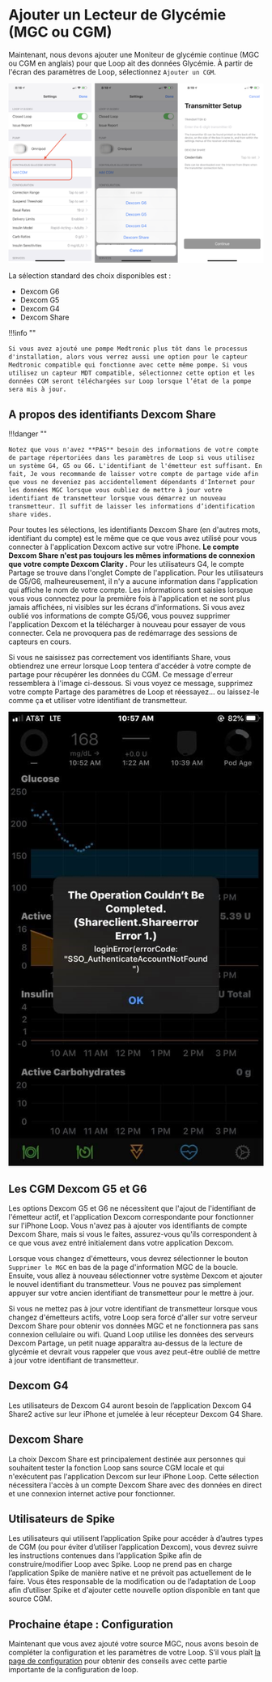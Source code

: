 # Ajouter un Lecteur de Glycémie (MGC ou CGM)

Maintenant, nous devons ajouter une Moniteur de glycémie continue (MGC ou CGM en anglais) pour que Loop ait des données Glycémie. À partir de l'écran des paramètres de Loop, sélectionnez `Ajouter un CGM`.

![img/add-cgm.png](img/add-cgm.png)

La sélection standard des choix disponibles est :

* Dexcom G6
* Dexcom G5
* Dexcom G4
* Dexcom Share

!!!info ""

    Si vous avez ajouté une pompe Medtronic plus tôt dans le processus d'installation, alors vous verrez aussi une option pour le capteur Medtronic compatible qui fonctionne avec cette même pompe. Si vous utilisez un capteur MDT compatible, sélectionnez cette option et les données CGM seront téléchargées sur Loop lorsque l’état de la pompe sera mis à jour.

## A propos des identifiants Dexcom Share

!!!danger ""

    Notez que vous n'avez **PAS** besoin des informations de votre compte de partage répertoriées dans les paramètres de Loop si vous utilisez un système G4, G5 ou G6. L'identifiant de l'émetteur est suffisant. En fait, Je vous recommande de laisser votre compte de partage vide afin que vous ne deveniez pas accidentellement dépendants d'Internet pour les données MGC lorsque vous oubliez de mettre à jour votre identifiant de transmetteur lorsque vous démarrez un nouveau transmetteur. Il suffit de laisser les informations d’identification share vides.

Pour toutes les sélections, les identifiants Dexcom Share (en d'autres mots, identifiant du compte) est le même que ce que vous avez utilisé pour vous connecter à l'application Dexcom active sur votre iPhone. **Le compte Dexcom Share n'est pas toujours les mêmes informations de connexion que votre compte Dexcom Clarity .** Pour les utilisateurs G4, le compte Partage se trouve dans l'onglet Compte de l'application. Pour les utilisateurs de G5/G6, malheureusement, il n'y a aucune information dans l'application qui affiche le nom de votre compte. Les informations sont saisies lorsque vous vous connectez pour la première fois à l'application et ne sont plus jamais affichées, ni visibles sur les écrans d'informations. Si vous avez oublié vos informations de compte G5/G6, vous pouvez supprimer l'application Dexcom et la télécharger à nouveau pour essayer de vous connecter. Cela ne provoquera pas de redémarrage des sessions de capteurs en cours.

Si vous ne saisissez pas correctement vos identifiants Share, vous obtiendrez une erreur lorsque Loop tentera d'accéder à votre compte de partage pour récupérer les données du CGM. Ce message d'erreur ressemblera à l'image ci-dessous. Si vous voyez ce message, supprimez votre compte Partage des paramètres de Loop et réessayez... ou laissez-le comme ça et utiliser votre identifiant de transmetteur.

![img/shareclient.jpg](img/shareclient.jpg)

## Les CGM Dexcom G5 et G6

Les options Dexcom G5 et G6 ne nécessitent que l'ajout de l'identifiant de l'émetteur actif, et l'application Dexcom correspondante pour fonctionner sur l'iPhone Loop. Vous n'avez pas à ajouter vos identifiants de compte Dexcom Share, mais si vous le faites, assurez-vous qu'ils correspondent à ce que vous avez entré initialement dans votre application Dexcom.

Lorsque vous changez d'émetteurs, vous devrez sélectionner le bouton `Supprimer le MGC` en bas de la page d'information MGC de la boucle. Ensuite, vous allez à nouveau sélectionner votre système Dexcom et ajouter le nouvel identifiant du transmetteur. Vous ne pouvez pas simplement appuyer sur votre ancien identifiant de transmetteur pour le mettre à jour.

Si vous ne mettez pas à jour votre identifiant de transmetteur lorsque vous changez d'émetteurs actifs, votre Loop sera forcé d'aller sur votre serveur Dexcom Share pour obtenir vos données MGC et ne fonctionnera pas sans connexion cellulaire ou wifi. Quand Loop utilise les données des serveurs Dexcom Partage, un petit nuage apparaîtra au-dessus de la lecture de glycémie et devrait vous rappeler que vous avez peut-être oublié de mettre à jour votre identifiant de transmetteur.

## Dexcom G4

Les utilisateurs de Dexcom G4 auront besoin de l’application Dexcom G4 Share2 active sur leur iPhone et jumelée à leur récepteur Dexcom G4 Share.

## Dexcom Share

La choix Dexcom Share est principalement destinée aux personnes qui souhaitent tester la fonction Loop sans source CGM locale et qui n'exécutent pas l'application Dexcom sur leur iPhone Loop. Cette sélection nécessitera l'accès à un compte Dexcom Share avec des données en direct et une connexion internet active pour fonctionner.

## Utilisateurs de Spike

Les utilisateurs qui utilisent l’application Spike pour accéder à d’autres types de CGM (ou pour éviter d’utiliser l’application Dexcom), vous devrez suivre les instructions contenues dans l’application Spike afin de construire/modifier Loop avec Spike. Loop ne prend pas en charge l’application Spike de manière native et ne prévoit pas actuellement de le faire. Vous êtes responsable de la modification ou de l’adaptation de Loop afin d’utiliser Spike et d'ajouter cette nouvelle option disponible en tant que source CGM.

## Prochaine étape : Configuration

Maintenant que vous avez ajouté votre source MGC, nous avons besoin de compléter la configuration et les paramètres de votre Loop. S’il vous plaît [la page de configuration](configurations.md) pour obtenir des conseils avec cette partie importante de la configuration de loop.
